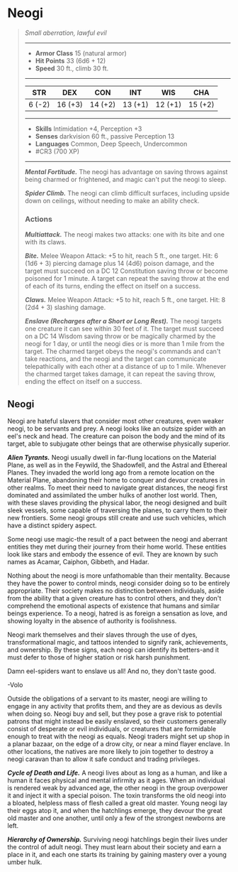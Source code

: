 # Neogi
>*Small aberration, lawful evil*
>___
>- **Armor Class** 15 (natural armor)
>- **Hit Points** 33 (6d6 + 12)
>- **Speed** 30 ft., climb 30 ft.
>___
>|STR|DEX|CON|INT|WIS|CHA|
>|:---:|:---:|:---:|:---:|:---:|:---:|
>|6 (-2)|16 (+3)|14 (+2)|13 (+1)|12 (+1)|15 (+2)|
>___
>- **Skills** Intimidation +4, Perception +3
>- **Senses** darkvision 60 ft., passive Perception 13
>- **Languages** Common, Deep Speech, Undercommon
>- #CR3 (700 XP)
>___
>***Mental Fortitude.*** The neogi has advantage on saving throws against being charmed or frightened, and magic can't put the neogi to sleep.  
>
>***Spider Climb.*** The neogi can climb difficult surfaces, including upside down on ceilings, without needing to make an ability check.  
>
>### Actions
>***Multiattack.*** The neogi makes two attacks: one with its bite and one with its claws.  
>
>***Bite.*** Melee Weapon Attack: +5 to hit, reach 5 ft., one target. Hit: 6 (1d6 + 3) piercing damage plus 14 (4d6) poison damage, and the target must succeed on a DC 12 Constitution saving throw or become poisoned for 1 minute. A target can repeat the saving throw at the end of each of its turns, ending the effect on itself on a success.  
>
>***Claws.*** Melee Weapon Attack: +5 to hit, reach 5 ft., one target. Hit: 8 (2d4 + 3) slashing damage.  
>
>***Enslave (Recharges after a Short or Long Rest).*** The neogi targets one creature it can see within 30 feet of it. The target must succeed on a DC 14 Wisdom saving throw or be magically charmed by the neogi for 1 day, or until the neogi dies or is more than 1 mile from the target. The charmed target obeys the neogi's commands and can't take reactions, and the neogi and the target can communicate telepathically with each other at a distance of up to 1 mile. Whenever the charmed target takes damage, it can repeat the saving throw, ending the effect on itself on a success.

## Neogi

Neogi are hateful slavers that consider most other creatures, even weaker neogi, to be servants and prey. A neogi looks like an outsize spider with an eel's neck and head. The creature can poison the body and the mind of its target, able to subjugate other beings that are otherwise physically superior.

***Alien Tyrants.***  Neogi usually dwell in far-flung locations on the Material Plane, as well as in the Feywild, the Shadowfell, and the Astral and Ethereal Planes. They invaded the world long ago from a remote location on the Material Plane, abandoning their home to conquer and devour creatures in other realms. To meet their need to navigate great distances, the neogi first dominated and assimilated the umber hulks of another lost world. Then, with these slaves providing the physical labor, the neogi designed and built sleek vessels, some capable of traversing the planes, to carry them to their new frontiers. Some neogi groups still create and use such vehicles, which have a distinct spidery aspect.

Some neogi use magic-the result of a pact between the neogi and aberrant entities they met during their journey from their home world. These entities look like stars and embody the essence of evil. They are known by such names as Acamar, Caiphon, Gibbeth, and Hadar.

Nothing about the neogi is more unfathomable than their mentality. Because they have the power to control minds, neogi consider doing so to be entirely appropriate. Their society makes no distinction between individuals, aside from the ability that a given creature has to control others, and they don't comprehend the emotional aspects of existence that humans and similar beings experience. To a neogi, hatred is as foreign a sensation as love, and showing loyalty in the absence of authority is foolishness.

Neogi mark themselves and their slaves through the use of dyes, transformational magic, and tattoos intended to signify rank, achievements, and ownership. By these signs, each neogi can identify its betters-and it must defer to those of higher station or risk harsh punishment.

Damn eel-spiders want to enslave us all! And no, they don't taste good.

-Volo

Outside the obligations of a servant to its master, neogi are willing to engage in any activity that profits them, and they are as devious as devils when doing so. Neogi buy and sell, but they pose a grave risk to potential patrons that might instead be easily enslaved, so their customers generally consist of desperate or evil individuals, or creatures that are formidable enough to treat with the neogi as equals. Neogi traders might set up shop in a planar bazaar, on the edge of a drow city, or near a mind flayer enclave. In other locations, the natives are more likely to join together to destroy a neogi caravan than to allow it safe conduct and trading privileges.

***Cycle of Death and Life.***  A neogi lives about as long as a human, and like a human it faces physical and mental infirmity as it ages. When an individual is rendered weak by advanced age, the other neogi in the group overpower it and inject it with a special poison. The toxin transforms the old neogi into a bloated, helpless mass of flesh called a great old master. Young neogi lay their eggs atop it, and when the hatchlings emerge, they devour the great old master and one another, until only a few of the strongest newborns are left.

***Hierarchy of Ownership.***  Surviving neogi hatchlings begin their lives under the control of adult neogi. They must learn about their society and earn a place in it, and each one starts its training by gaining mastery over a young umber hulk.